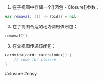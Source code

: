 1. 在子视图中存储一个[[闭包 - Closure]]参数：

```swift
var removal: (() -> Void)? = nil
```

2. 在子视图合适的地方调用该闭包：

```swift
removal?()
```

3. 在父视图传递该闭包：

```swift
CardView(card: cards[index]) {
	// code for closure
}
```

#closure #easy 